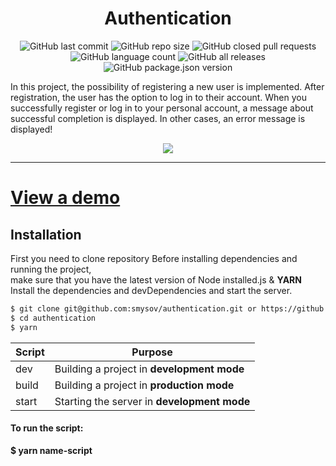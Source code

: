 <h1 align="center">Authentication</h1>

<p align="center">

<img alt="GitHub last commit" src="https://img.shields.io/github/last-commit/smysov/authentication?style=plastic">

<img alt="GitHub repo size" src="https://img.shields.io/github/repo-size/smysov/authentication?style=plastic">


<img alt="GitHub closed pull requests" src="https://img.shields.io/github/issues-pr-closed/smysov/authentication?style=plastic">

<img alt="GitHub language count" src="https://img.shields.io/github/languages/count/smysov/authentication?style=plastic">

<img alt="GitHub all releases" src="https://img.shields.io/github/downloads/smysov/authentication/total?style=plastic">

<img alt="GitHub package.json version" src="https://img.shields.io/github/package-json/v/smysov/authentication?label=package.json&style=plastic">

</p>

In this project, the possibility of registering a new user is implemented.
After registration, the user has the option to log in to their account.
When you successfully register or log in to your personal account, a message about successful completion is displayed.
In other cases, an error message is displayed!


<p align="center">

<img  src="https://i.ibb.co/hgFf4NQ/login.png">

</p>

---

# [View a demo](https://login-4ba64.web.app/)

## Installation

First you need to clone repository
Before installing dependencies and running the project,  
make sure that you have the latest version of Node installed.js & **YARN**  
Install the dependencies and devDependencies and start the server.

```sh
$ git clone git@github.com:smysov/authentication.git or https://github.com/smysov/authentication.git
$ cd authentication
$ yarn
```


| Script | Purpose |
| ------ | ------ |
| dev | Building a project in **development mode** |
| build | Building a project in **production mode** |
| start | Starting the server in **development mode** ||

#### To run the script:
**$ yarn name-script**